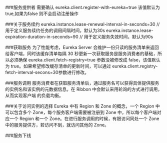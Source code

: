 ###服务提供者
需要确认 eureka.client.register-with-eureka=true
该值默认为 true,如果为false 则不会启动注册操作

###关于服务续约
eureka.instance.lease-renewal-interval-in-seconds=30 //用于定义服务续约任务的调用间隔时间，默认为30s
eureka.instance.lease-expiration-duration-in-seconds=90 // 用于定义服务失效时间，默认为90s

###获取服务
为了性能考虑，Eureka Server 会维护一份只读的服务清单来返回给客户端，同时该缓存清单每隔 30 秒更新一次获取服务是服务消费者的基础，所以必须确保
eureka.client.fetch-registry=true 参数没被修改成 false，该值默认为 true。如果希望修改缓存清单的更新时间，可以通过
eureka.client.registry-fetch-interval-secons=30参数进行修改。

###服务调用
服务消费者在获取服务清单后，通过服务名可以获得具体提供服务的实例名和该实例的元数据信息。在 Ribbon 中会默认采用轮询的方式进行调用，从而实现客户端
的负载均衡。

###关于访问实例的选择
Eureka 中有 Region 和 Zone 的概念，一个 Region 中可以包含多个 Zone，每个服务客户端需要被注册到 Zone 中，所以每个客户端对应一个 Region 和一个
Zone。在进行服务调用的时候，有限访问同处一个 Zone 中的服务提供方，若访问不到，就访问其他的 Zone。

###服务下线
